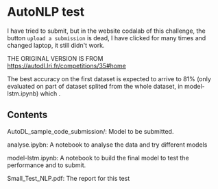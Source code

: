 AutoNLP test
======================================

I have tried to submit, but in the website codalab of this challenge, the button ``upload a submission`` is dead, I have clicked for many times and changed laptop, it still didn't work.

THE ORIGINAL VERSION IS FROM https://autodl.lri.fr/competitions/35#home

The best accuracy on the first dataset is expected to arrive to 81% (only evaluated on part of dataset splited from the whole dataset, in model-lstm.ipynb) which .

## Contents
AutoDL_sample_code_submission/: Model to be submitted.

analyse.ipybn: A notebook to analyse the data and try different models

model-lstm.ipynb: A notebook to build the final model to test the performance and to submit.

Small_Test_NLP.pdf: The report for this test

